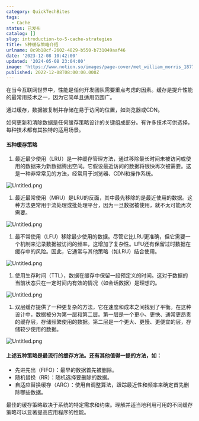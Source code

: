 ```yaml
---
category: QuickTechBites
tags:
  - Cache
status: 已发布
catalog: []
slug: introduction-to-5-cache-strategies
title: 5种缓存策略介绍
urlname: 8c9b18cf-2602-4829-b550-b731049aaf46
date: '2023-12-08 10:42:00'
updated: '2024-05-08 23:04:00'
image: 'https://www.notion.so/images/page-cover/met_william_morris_1877_willow.jpg'
published: 2022-12-08T08:00:00.000Z
---
```


在当今互联网世界中，性能是任何开发团队需要重点考虑的因素。缓存是提升性能的最常用技术之一，因为它简单且适用范围广。


通过缓存，数据被复制并存储在易于访问的位置，如浏览器或CDN。


如何更新和清除数据是任何缓存策略设计的关键组成部分。有许多技术可供选择，每种技术都有其独特的适用场景。


#### 五种缓存策略

1. 最近最少使用（LRU）是一种缓存管理方法，通过移除最长时间未被访问或使用的数据来为新数据腾出空间。它假设最近访问的数据将很快再次被需要。这是一种非常常见的方法，经常用于浏览器、CDN和操作系统。

![Untitled.png](https://prod-files-secure.s3.us-west-2.amazonaws.com/5d24fe63-e567-4804-86f9-9fdc62e13082/74494354-3dc7-4fc2-be3e-7e15913b3f24/Untitled.png?X-Amz-Algorithm=AWS4-HMAC-SHA256&X-Amz-Content-Sha256=UNSIGNED-PAYLOAD&X-Amz-Credential=ASIAZI2LB466VXJ2O6WX%2F20250219%2Fus-west-2%2Fs3%2Faws4_request&X-Amz-Date=20250219T213248Z&X-Amz-Expires=3600&X-Amz-Security-Token=IQoJb3JpZ2luX2VjEIT%2F%2F%2F%2F%2F%2F%2F%2F%2F%2FwEaCXVzLXdlc3QtMiJIMEYCIQC%2FPwFSP9wRVn9lwlwSII0HruYM%2Bs%2FlqPbTK3cVxbdH5QIhAOxx6owMTL5b8MXhBhXphREOjwSsSfMymXBVA24RcZ4mKogECK3%2F%2F%2F%2F%2F%2F%2F%2F%2F%2FwEQABoMNjM3NDIzMTgzODA1Igzj2yhcniitj6iKZmYq3AOpYwY10xalXsI5%2FzTqowdLuEKzduUiolD629zkXE55LYOqX2t4wfQjb4Jf2aHEZuOEqbvQQbAih0dzanr4sF42h1VmGqrdwWQM4s%2BYGSR1vQmqpYBtDx7j28BKKQoQc4sBG4bgqRnEiVf1XUFEyHsqrVAYsriJ3%2BTnDhzglBLhHjCLBNVec4%2BwS2s5jImAvi%2FycCD82sevBIAQ8qk6haqBg0Cvaym8z8MgwduZxIyGc84DIQgNBVZQAW01GE2cZM7MqdNkvEbtH0Wf0yEmO6plIh4tpOGCMz3T%2FV8hoIIWaaqgU7CR4XHStPTALpx%2FzUyiYdfNgDgmkfmD4KIFOAIVrqBMBVpPwuXBvYOqqAJFD%2BRbmvnmmMGtTaeIOIQOInqkS2%2BKnwK8pgjg6JNzhgyIbQXN%2FBznt5PYfROzVQIfyTk3DksWUxftZ5W1ZFXJ990mc2PSWIyCI%2Bxd1l%2Bl9CAwMqHjUPuUVNGwUTaQ7jd0irTWjlqqwphN4z8J%2BBGgcoiaJL61qEFfJ2lcegKqF0CE34gLCYsOg98LukPorqE573SDwDT4d5UtwTMmILuUl57DQ4UBQ43XQmrNIai4yM7N8m4B1Qd8JVwEGD68yzdmnIya7uhXdR6%2F5us4wzCy7di9BjqkAXlJQczUkdYwx8g2SSYiCVoV17H5dpI8HyRb53B5J9cvciDSFdaTPrtaiB90Hhsc8HRHDD2OQRRZoBbx99EfccZtVVMJSNN4%2BzHrN1BukRaSg9Z3ixesFHWWh003SbVh8XJldjBrQ8cvhaks27iiCkV7Nj5zDcRYxmVEatrhKPCGXiLBk%2FPuPOlNyyVcw5Es5X%2FzaL%2B%2F1QcJTThI2qPF3FQ9xkCx&X-Amz-Signature=21969ea6d89e41adeb5cf8dfeb709da0cf379ab89ad75be5612a16075ea24eb6&X-Amz-SignedHeaders=host&x-id=GetObject)

1. 最近最常使用（MRU）是LRU的反面，其中最先移除的是最近使用的数据。这种方法更常用于流处理或批处理平台，因为一旦数据被使用，就不太可能再次需要。

![Untitled.png](https://prod-files-secure.s3.us-west-2.amazonaws.com/5d24fe63-e567-4804-86f9-9fdc62e13082/9394e615-e149-4cd8-9a1b-e3c39cda8184/Untitled.png?X-Amz-Algorithm=AWS4-HMAC-SHA256&X-Amz-Content-Sha256=UNSIGNED-PAYLOAD&X-Amz-Credential=ASIAZI2LB466VXJ2O6WX%2F20250219%2Fus-west-2%2Fs3%2Faws4_request&X-Amz-Date=20250219T213248Z&X-Amz-Expires=3600&X-Amz-Security-Token=IQoJb3JpZ2luX2VjEIT%2F%2F%2F%2F%2F%2F%2F%2F%2F%2FwEaCXVzLXdlc3QtMiJIMEYCIQC%2FPwFSP9wRVn9lwlwSII0HruYM%2Bs%2FlqPbTK3cVxbdH5QIhAOxx6owMTL5b8MXhBhXphREOjwSsSfMymXBVA24RcZ4mKogECK3%2F%2F%2F%2F%2F%2F%2F%2F%2F%2FwEQABoMNjM3NDIzMTgzODA1Igzj2yhcniitj6iKZmYq3AOpYwY10xalXsI5%2FzTqowdLuEKzduUiolD629zkXE55LYOqX2t4wfQjb4Jf2aHEZuOEqbvQQbAih0dzanr4sF42h1VmGqrdwWQM4s%2BYGSR1vQmqpYBtDx7j28BKKQoQc4sBG4bgqRnEiVf1XUFEyHsqrVAYsriJ3%2BTnDhzglBLhHjCLBNVec4%2BwS2s5jImAvi%2FycCD82sevBIAQ8qk6haqBg0Cvaym8z8MgwduZxIyGc84DIQgNBVZQAW01GE2cZM7MqdNkvEbtH0Wf0yEmO6plIh4tpOGCMz3T%2FV8hoIIWaaqgU7CR4XHStPTALpx%2FzUyiYdfNgDgmkfmD4KIFOAIVrqBMBVpPwuXBvYOqqAJFD%2BRbmvnmmMGtTaeIOIQOInqkS2%2BKnwK8pgjg6JNzhgyIbQXN%2FBznt5PYfROzVQIfyTk3DksWUxftZ5W1ZFXJ990mc2PSWIyCI%2Bxd1l%2Bl9CAwMqHjUPuUVNGwUTaQ7jd0irTWjlqqwphN4z8J%2BBGgcoiaJL61qEFfJ2lcegKqF0CE34gLCYsOg98LukPorqE573SDwDT4d5UtwTMmILuUl57DQ4UBQ43XQmrNIai4yM7N8m4B1Qd8JVwEGD68yzdmnIya7uhXdR6%2F5us4wzCy7di9BjqkAXlJQczUkdYwx8g2SSYiCVoV17H5dpI8HyRb53B5J9cvciDSFdaTPrtaiB90Hhsc8HRHDD2OQRRZoBbx99EfccZtVVMJSNN4%2BzHrN1BukRaSg9Z3ixesFHWWh003SbVh8XJldjBrQ8cvhaks27iiCkV7Nj5zDcRYxmVEatrhKPCGXiLBk%2FPuPOlNyyVcw5Es5X%2FzaL%2B%2F1QcJTThI2qPF3FQ9xkCx&X-Amz-Signature=08d386bfe556868d616127e37d238a3d731c57bc9e13c2395c48cc763059ca24&X-Amz-SignedHeaders=host&x-id=GetObject)

1. 最不常使用（LFU）移除最少使用的数据。尽管它比LRU更准确，但它需要一个机制来记录数据被访问的频率，这增加了复杂性。LFU还有保留过时数据在缓存中的风险。因此，它通常与其他策略（如LRU）结合使用。

![Untitled.png](https://prod-files-secure.s3.us-west-2.amazonaws.com/5d24fe63-e567-4804-86f9-9fdc62e13082/ff489bb8-941e-4617-b208-e17020ed7ada/Untitled.png?X-Amz-Algorithm=AWS4-HMAC-SHA256&X-Amz-Content-Sha256=UNSIGNED-PAYLOAD&X-Amz-Credential=ASIAZI2LB466VXJ2O6WX%2F20250219%2Fus-west-2%2Fs3%2Faws4_request&X-Amz-Date=20250219T213248Z&X-Amz-Expires=3600&X-Amz-Security-Token=IQoJb3JpZ2luX2VjEIT%2F%2F%2F%2F%2F%2F%2F%2F%2F%2FwEaCXVzLXdlc3QtMiJIMEYCIQC%2FPwFSP9wRVn9lwlwSII0HruYM%2Bs%2FlqPbTK3cVxbdH5QIhAOxx6owMTL5b8MXhBhXphREOjwSsSfMymXBVA24RcZ4mKogECK3%2F%2F%2F%2F%2F%2F%2F%2F%2F%2FwEQABoMNjM3NDIzMTgzODA1Igzj2yhcniitj6iKZmYq3AOpYwY10xalXsI5%2FzTqowdLuEKzduUiolD629zkXE55LYOqX2t4wfQjb4Jf2aHEZuOEqbvQQbAih0dzanr4sF42h1VmGqrdwWQM4s%2BYGSR1vQmqpYBtDx7j28BKKQoQc4sBG4bgqRnEiVf1XUFEyHsqrVAYsriJ3%2BTnDhzglBLhHjCLBNVec4%2BwS2s5jImAvi%2FycCD82sevBIAQ8qk6haqBg0Cvaym8z8MgwduZxIyGc84DIQgNBVZQAW01GE2cZM7MqdNkvEbtH0Wf0yEmO6plIh4tpOGCMz3T%2FV8hoIIWaaqgU7CR4XHStPTALpx%2FzUyiYdfNgDgmkfmD4KIFOAIVrqBMBVpPwuXBvYOqqAJFD%2BRbmvnmmMGtTaeIOIQOInqkS2%2BKnwK8pgjg6JNzhgyIbQXN%2FBznt5PYfROzVQIfyTk3DksWUxftZ5W1ZFXJ990mc2PSWIyCI%2Bxd1l%2Bl9CAwMqHjUPuUVNGwUTaQ7jd0irTWjlqqwphN4z8J%2BBGgcoiaJL61qEFfJ2lcegKqF0CE34gLCYsOg98LukPorqE573SDwDT4d5UtwTMmILuUl57DQ4UBQ43XQmrNIai4yM7N8m4B1Qd8JVwEGD68yzdmnIya7uhXdR6%2F5us4wzCy7di9BjqkAXlJQczUkdYwx8g2SSYiCVoV17H5dpI8HyRb53B5J9cvciDSFdaTPrtaiB90Hhsc8HRHDD2OQRRZoBbx99EfccZtVVMJSNN4%2BzHrN1BukRaSg9Z3ixesFHWWh003SbVh8XJldjBrQ8cvhaks27iiCkV7Nj5zDcRYxmVEatrhKPCGXiLBk%2FPuPOlNyyVcw5Es5X%2FzaL%2B%2F1QcJTThI2qPF3FQ9xkCx&X-Amz-Signature=e0179407bd1f025b5e989ae4d1e0ab7b5913c11b9ba0e04b1528327376721354&X-Amz-SignedHeaders=host&x-id=GetObject)

1. 使用生存时间（TTL），数据在缓存中保留一段预定义的时间。这对于数据的当前状态只在一定时间内有效的情况（如会话数据）是理想的。

![Untitled.png](https://prod-files-secure.s3.us-west-2.amazonaws.com/5d24fe63-e567-4804-86f9-9fdc62e13082/480ed8d3-f3c7-4a40-a9c6-4ca2e915c139/Untitled.png?X-Amz-Algorithm=AWS4-HMAC-SHA256&X-Amz-Content-Sha256=UNSIGNED-PAYLOAD&X-Amz-Credential=ASIAZI2LB466VXJ2O6WX%2F20250219%2Fus-west-2%2Fs3%2Faws4_request&X-Amz-Date=20250219T213248Z&X-Amz-Expires=3600&X-Amz-Security-Token=IQoJb3JpZ2luX2VjEIT%2F%2F%2F%2F%2F%2F%2F%2F%2F%2FwEaCXVzLXdlc3QtMiJIMEYCIQC%2FPwFSP9wRVn9lwlwSII0HruYM%2Bs%2FlqPbTK3cVxbdH5QIhAOxx6owMTL5b8MXhBhXphREOjwSsSfMymXBVA24RcZ4mKogECK3%2F%2F%2F%2F%2F%2F%2F%2F%2F%2FwEQABoMNjM3NDIzMTgzODA1Igzj2yhcniitj6iKZmYq3AOpYwY10xalXsI5%2FzTqowdLuEKzduUiolD629zkXE55LYOqX2t4wfQjb4Jf2aHEZuOEqbvQQbAih0dzanr4sF42h1VmGqrdwWQM4s%2BYGSR1vQmqpYBtDx7j28BKKQoQc4sBG4bgqRnEiVf1XUFEyHsqrVAYsriJ3%2BTnDhzglBLhHjCLBNVec4%2BwS2s5jImAvi%2FycCD82sevBIAQ8qk6haqBg0Cvaym8z8MgwduZxIyGc84DIQgNBVZQAW01GE2cZM7MqdNkvEbtH0Wf0yEmO6plIh4tpOGCMz3T%2FV8hoIIWaaqgU7CR4XHStPTALpx%2FzUyiYdfNgDgmkfmD4KIFOAIVrqBMBVpPwuXBvYOqqAJFD%2BRbmvnmmMGtTaeIOIQOInqkS2%2BKnwK8pgjg6JNzhgyIbQXN%2FBznt5PYfROzVQIfyTk3DksWUxftZ5W1ZFXJ990mc2PSWIyCI%2Bxd1l%2Bl9CAwMqHjUPuUVNGwUTaQ7jd0irTWjlqqwphN4z8J%2BBGgcoiaJL61qEFfJ2lcegKqF0CE34gLCYsOg98LukPorqE573SDwDT4d5UtwTMmILuUl57DQ4UBQ43XQmrNIai4yM7N8m4B1Qd8JVwEGD68yzdmnIya7uhXdR6%2F5us4wzCy7di9BjqkAXlJQczUkdYwx8g2SSYiCVoV17H5dpI8HyRb53B5J9cvciDSFdaTPrtaiB90Hhsc8HRHDD2OQRRZoBbx99EfccZtVVMJSNN4%2BzHrN1BukRaSg9Z3ixesFHWWh003SbVh8XJldjBrQ8cvhaks27iiCkV7Nj5zDcRYxmVEatrhKPCGXiLBk%2FPuPOlNyyVcw5Es5X%2FzaL%2B%2F1QcJTThI2qPF3FQ9xkCx&X-Amz-Signature=4e61eae0955bdc01ec5efc3b176dea7e7093a46bd129bfe4d07c1dcc62f35fc7&X-Amz-SignedHeaders=host&x-id=GetObject)

1. 双层缓存提供了一种更复杂的方法，它在速度和成本之间找到了平衡。在这种设计中，数据被分为第一层和第二层。第一层是一个更小、更快、通常更昂贵的缓存层，存储频繁使用的数据。第二层是一个更大、更慢、更便宜的层，存储较少使用的数据。

![Untitled.png](https://prod-files-secure.s3.us-west-2.amazonaws.com/5d24fe63-e567-4804-86f9-9fdc62e13082/35e68090-275d-4707-9e9a-ce86f000e9eb/Untitled.png?X-Amz-Algorithm=AWS4-HMAC-SHA256&X-Amz-Content-Sha256=UNSIGNED-PAYLOAD&X-Amz-Credential=ASIAZI2LB466VXJ2O6WX%2F20250219%2Fus-west-2%2Fs3%2Faws4_request&X-Amz-Date=20250219T213248Z&X-Amz-Expires=3600&X-Amz-Security-Token=IQoJb3JpZ2luX2VjEIT%2F%2F%2F%2F%2F%2F%2F%2F%2F%2FwEaCXVzLXdlc3QtMiJIMEYCIQC%2FPwFSP9wRVn9lwlwSII0HruYM%2Bs%2FlqPbTK3cVxbdH5QIhAOxx6owMTL5b8MXhBhXphREOjwSsSfMymXBVA24RcZ4mKogECK3%2F%2F%2F%2F%2F%2F%2F%2F%2F%2FwEQABoMNjM3NDIzMTgzODA1Igzj2yhcniitj6iKZmYq3AOpYwY10xalXsI5%2FzTqowdLuEKzduUiolD629zkXE55LYOqX2t4wfQjb4Jf2aHEZuOEqbvQQbAih0dzanr4sF42h1VmGqrdwWQM4s%2BYGSR1vQmqpYBtDx7j28BKKQoQc4sBG4bgqRnEiVf1XUFEyHsqrVAYsriJ3%2BTnDhzglBLhHjCLBNVec4%2BwS2s5jImAvi%2FycCD82sevBIAQ8qk6haqBg0Cvaym8z8MgwduZxIyGc84DIQgNBVZQAW01GE2cZM7MqdNkvEbtH0Wf0yEmO6plIh4tpOGCMz3T%2FV8hoIIWaaqgU7CR4XHStPTALpx%2FzUyiYdfNgDgmkfmD4KIFOAIVrqBMBVpPwuXBvYOqqAJFD%2BRbmvnmmMGtTaeIOIQOInqkS2%2BKnwK8pgjg6JNzhgyIbQXN%2FBznt5PYfROzVQIfyTk3DksWUxftZ5W1ZFXJ990mc2PSWIyCI%2Bxd1l%2Bl9CAwMqHjUPuUVNGwUTaQ7jd0irTWjlqqwphN4z8J%2BBGgcoiaJL61qEFfJ2lcegKqF0CE34gLCYsOg98LukPorqE573SDwDT4d5UtwTMmILuUl57DQ4UBQ43XQmrNIai4yM7N8m4B1Qd8JVwEGD68yzdmnIya7uhXdR6%2F5us4wzCy7di9BjqkAXlJQczUkdYwx8g2SSYiCVoV17H5dpI8HyRb53B5J9cvciDSFdaTPrtaiB90Hhsc8HRHDD2OQRRZoBbx99EfccZtVVMJSNN4%2BzHrN1BukRaSg9Z3ixesFHWWh003SbVh8XJldjBrQ8cvhaks27iiCkV7Nj5zDcRYxmVEatrhKPCGXiLBk%2FPuPOlNyyVcw5Es5X%2FzaL%2B%2F1QcJTThI2qPF3FQ9xkCx&X-Amz-Signature=3827d465e2e3ec8c75fd53156743be0962ef91a3d8dc154a452500fbc4c7e06e&X-Amz-SignedHeaders=host&x-id=GetObject)


#### 上述五种策略是最流行的缓存方法。还有其他值得一提的方法，如：

- 先进先出（FIFO）：最早的数据首先被删除。
- 随机替换（RR）：随机选择要删除的数据。
- 自适应替换缓存（ARC）：使用自调整算法，跟踪最近性和频率来确定首先删除哪些数据。

最佳的缓存策略取决于系统的特定需求和约束。理解并适当地利用可用的不同缓存策略可以显著提高应用程序的性能。

